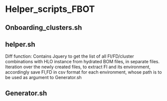 # Helper_scripts_FBOT
## Onboarding_clusters.sh
## helper.sh   
  Diff function: Contains Jquery to get the list of all FI/FD/cluster combinations with HLO instance from hydrated BOM files, in separate files.
  Iteration over the newly created files, to extract FI and its environment, accordingly save FI,FD in csv format for each environment, whose path is to be used as argument to Generator.sh
## Generator.sh
  

